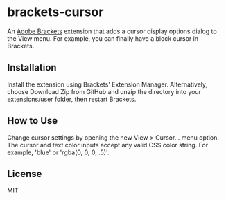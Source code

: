 # brackets-cursor
An [Adobe Brackets](http://brackets.io/) extension that adds a cursor display options dialog to the View menu.  For example, you can finally have a block cursor in Brackets.
## Installation
Install the extension using Brackets' Extension Manager.  Alternatively, choose Download Zip from GitHub and unzip the directory into your extensions/user folder, then restart Brackets.
## How to Use
Change cursor settings by opening the new View > Cursor... menu option.  The cursor and text color inputs accept any valid CSS color string.  For example, 'blue' or 'rgba(0, 0, 0, .5)'.
## License
MIT
